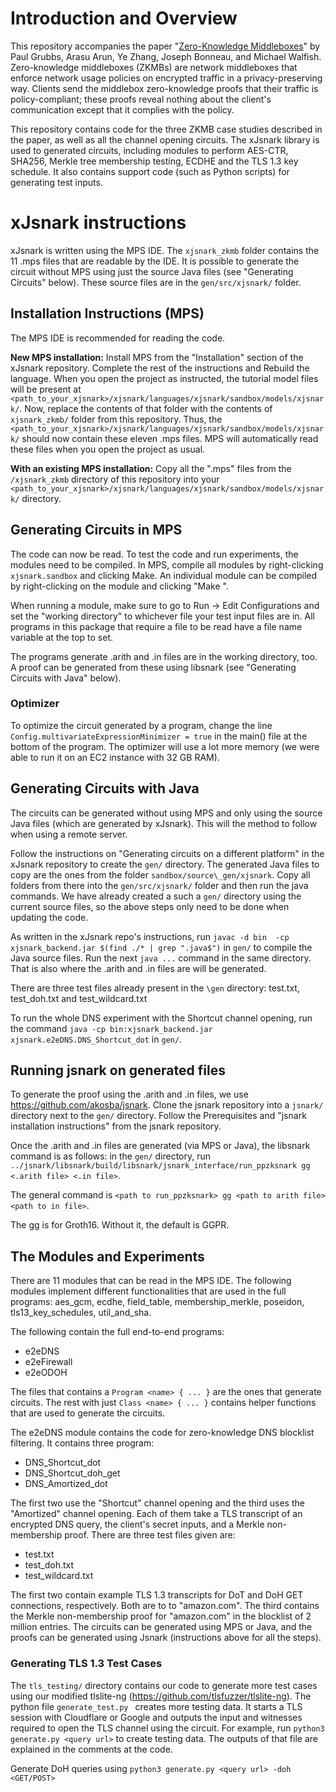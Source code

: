# Introduction and Overview

This repository accompanies the paper "[Zero-Knowledge Middleboxes](https://eprint.iacr.org/2021/1022)" by Paul Grubbs, Arasu Arun, Ye Zhang, Joseph Bonneau, and Michael Walfish. Zero-knowledge middleboxes (ZKMBs) are network middleboxes that enforce network usage policies on encrypted traffic in a privacy-preserving way. Clients send the middlebox zero-knowledge proofs that their traffic is policy-compliant; these proofs reveal nothing about the client's communication except that it complies with the policy.


This repository contains code for the three ZKMB case studies described in the paper, as well as all the channel opening circuits. 
The xJsnark library is used to generated circuits, including modules to perform AES-CTR, SHA256, Merkle tree membership testing, ECDHE and the TLS 1.3 key schedule. It also contains support code (such as Python scripts) for generating test inputs.

# xJsnark instructions

xJsnark is written using the MPS IDE. The `xjsnark_zkmb` folder contains the 11 .mps files that are readable by the IDE. It is possible to generate the circuit without MPS using just the source Java files (see "Generating Circuits" below). These source files are in the `gen/src/xjsnark/` folder.

## Installation Instructions (MPS)

The MPS IDE is recommended for reading the code. 

__New MPS installation:__ Install MPS from the "Installation" section of the xJsnark repository. Complete the rest of the instructions and Rebuild the language. When you open the project as instructed, the tutorial model files will be present at `<path_to_your_xjsnark>/xjsnark/languages/xjsnark/sandbox/models/xjsnark/`. Now, replace the contents of that folder with the contents of `xjsnark_zkmb/` folder from this repository. Thus, the `<path_to_your_xjsnark>/xjsnark/languages/xjsnark/sandbox/models/xjsnark/` should now contain these eleven .mps files. MPS will automatically read these files when you open the project as usual.

__With an existing MPS installation:__ Copy all the ".mps" files from the `/xjsnark_zkmb` directory of this repository into your `<path_to_your_xjsnark>/xjsnark/languages/xjsnark/sandbox/models/xjsnark/` directory.

## Generating Circuits in MPS

The code can now be read. To test the code and run experiments, the modules need to be compiled. In MPS, compile all modules by right-clicking `xjsnark.sandbox` and clicking Make. An individual module can be compiled by right-clicking on the module and clicking "Make <module>".  

When running a module, make sure to go to Run -> Edit Configurations and set the "working directory" to whichever file your test input files are in. All programs in this package that require a file to be read have a file name variable at the top to set.

The programs generate .arith and .in files are in the working directory, too. A proof can be generated from these using libsnark (see "Generating Circuits with Java" below).

### Optimizer

To optimize the circuit generated by a program, change the line `Config.multivariateExpressionMinimizer = true` in the main() file at the bottom of the program. The optimizer will use a lot more memory (we were able to run it on an EC2 instance with 32 GB RAM).

## Generating Circuits with Java

The circuits can be generated without using MPS and only using the source Java files (which are generated by xJsnark). This will the method to follow when using a remote server. 

Follow the instructions on "Generating circuits on a different platform" in the xJsnark repository to create the `gen/` directory. The generated Java files to copy are the ones from the folder `sandbox/source\_gen/xjsnark`. Copy all folders from there into the `gen/src/xjsnark/` folder and then run the java commands. We have already created a such a `gen/` directory using the current source files, so the above steps only need to be done when updating the code.

As written in the xJsnark repo's instructions, run `javac -d bin  -cp xjsnark_backend.jar $(find ./* | grep ".java$")` in `gen/` to compile the Java source files. Run the next `java ...` command in the same directory. That is also where the .arith and .in files are will be generated.

There are three test files already present in the `\gen` directory: test.txt, test_doh.txt and test_wildcard.txt

To run the whole DNS experiment with the Shortcut channel opening, run the command `java -cp bin:xjsnark_backend.jar xjsnark.e2eDNS.DNS_Shortcut_dot` in `gen/`.

## Running jsnark on generated files

To generate the proof using the .arith and .in files, we use https://github.com/akosba/jsnark. Clone the jsnark repository into a `jsnark/` directory next to the `gen/` directory. Follow the Prerequisites and "jsnark installation instructions" from the jsnark repository.

Once the .arith and .in files are generated (via MPS or Java), the libsnark command is as follows: in the `gen/` directory, run `../jsnark/libsnark/build/libsnark/jsnark_interface/run_ppzksnark gg <.arith file> <.in file>`.

The general command is `<path to run_ppzksnark> gg <path to arith file> <path to in file>`.

The gg is for Groth16. Without it, the default is GGPR. 

## The Modules and Experiments

There are 11 modules that can be read in the MPS IDE. The following modules implement different functionalities that are used in the full programs: aes_gcm, ecdhe, field_table, membership_merkle, poseidon, tls13_key_schedules, util_and_sha.

The following contain the full end-to-end programs:
* e2eDNS
* e2eFirewall
* e2eODOH

The files that contains a `Program <name> { ... }` are the ones that generate circuits. The rest with just `Class <name> { ... }` contains helper functions that are used to generate the circuits.

The e2eDNS module contains the code for zero-knowledge DNS blocklist filtering. It contains three program:
* DNS_Shortcut_dot
* DNS_Shortcut_doh_get
* DNS_Amortized_dot

The first two use the "Shortcut" channel opening and the third uses the "Amortized" channel opening. Each of them take a TLS transcript of an encrypted DNS query, the client's secret inputs, and a Merkle non-membership proof. There are three test files given are: 
* test.txt
* test_doh.txt
* test_wildcard.txt

The first two contain example TLS 1.3 transcripts for DoT and DoH GET connections, respectively. Both are to to "amazon.com". The third contains the Merkle non-membership proof for "amazon.com" in the blocklist of 2 million entries. The circuits can be generated using MPS or Java, and the proofs can be generated using Jsnark (instructions above for all the steps).

### Generating TLS 1.3 Test Cases

The `tls_testing/` directory contains our code to generate more test cases using our modified tlslite-ng (https://github.com/tlsfuzzer/tlslite-ng). The python file `generate_test.py ` creates more testing data. It starts a TLS session with Cloudflare or Google and outputs the input and witnesses required to open the TLS channel using the circuit. For example, run `python3 generate.py <query url>` to create testing data. The outputs of that file are explained in the comments at the code.

Generate DoH queries using `python3 generate.py <query url> -doh <GET/POST>`





